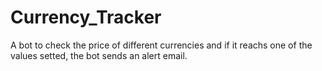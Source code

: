 # Currency_Tracker
A bot to check the price of different currencies and if it reachs one of the values setted, the bot sends an alert email. 
